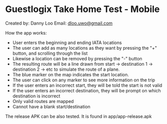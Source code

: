﻿# Guestlogix Take Home Test - Mobile

Created by: Danny Loo
Email: dloo.uwo@gmail.com

How the app works:

- User enters the beginning and ending IATA locations 
- The user can add as many locations as they want by pressing the "+" button, and scrolling through the list
- Likewise a location can be removed by pressing the "-" button
- The resulting route will be a line drawn from start -> destination 1 -> destination 2 -> etc to simulate
the route of a plane. 
- The blue marker on the map indicates the start location.  
- The user can click on any marker to see more information on the trip 
- If the user enters an incorrect start, they will be told the start is not valid 
- If the user enters an incorrect destination, they will be prompt on which destination is incorrect
- Only valid routes are mapped 
- Cannot have a blank start/destination

The release APK can be also tested. It is found in app/app-release.apk
